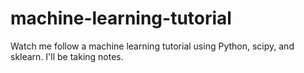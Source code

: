 # machine-learning-tutorial
Watch me follow a machine learning tutorial using Python, scipy, and sklearn. I'll be taking notes.
